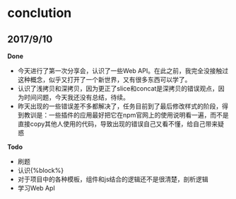 # conclution
## 2017/9/10
**Done**
- 今天进行了第一次分享会，认识了一些Web API。在此之前，我完全没接触过这种概念，似乎又打开了一个新世界，又有很多东西可以学了。
- 认识了浅拷贝和深拷贝，因为更正了slice和concat是深拷贝的错误观点，因为时间问题，今天我还没有总结，待续。
- 昨天出现的一些错误差不多都解决了，任务目前到了最后修改样式的阶段，得到教训是：一些插件的应用最好把它在npm官网上的使用说明看一遍，而不是直接copy其他人使用的代码，导致出现的错误自己又看不懂，给自己带来疑惑

**Todo**
- 刷题
- 认识{%block%}
- 对于项目中的各种模板，组件和js结合的逻辑还不是很清楚，剖析逻辑
- 学习Web ApI